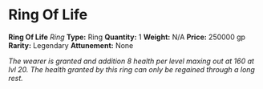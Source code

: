# Ring Of Life

**Ring Of Life**
_Ring_
**Type:** Ring
**Quantity:** 1
**Weight:** N/A
**Price:** 250000 gp
**Rarity:** Legendary
**Attunement:** None

*The wearer is granted and addition 8 health per level maxing out at 160 at lvl 20. The health granted by this ring can only be regained through a long rest.*